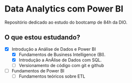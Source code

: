 # Data Analytics com Power BI
Repositório dedicado ao estudo do bootcamp de 84h da DIO.

## O que estou estudando?

- [x] Introdução a Análise de Dados e Power BI
  - [x] Fundamentos de Business Intelligence (BI).
  - [x] Introdução a AnÁlise de Dados com SQL.
  - [ ] Versionamento de código com git e github
        
- [ ] Fundamentos de Power BI
  - [ ] Fundamentos teóricos sobre ETL
